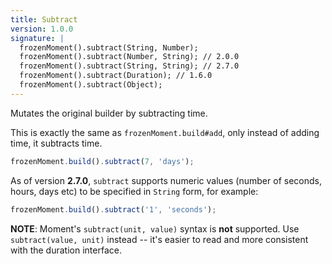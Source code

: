 ```yaml
---
title: Subtract
version: 1.0.0
signature: |
  frozenMoment().subtract(String, Number);
  frozenMoment().subtract(Number, String); // 2.0.0
  frozenMoment().subtract(String, String); // 2.7.0
  frozenMoment().subtract(Duration); // 1.6.0
  frozenMoment().subtract(Object);
---
```



Mutates the original builder by subtracting time.

This is exactly the same as `frozenMoment.build#add`, only instead of adding time, it subtracts time.

```javascript
frozenMoment.build().subtract(7, 'days');
```

As of version **2.7.0**, `subtract` supports numeric values (number of seconds, hours, days etc) to be specified in `String` form, for example:

```javascript
frozenMoment.build().subtract('1', 'seconds');
```

**NOTE**: Moment's `subtract(unit, value)` syntax is **not** supported. Use `subtract(value, unit)` instead -- it's easier to read and more consistent with the duration interface.
